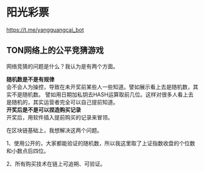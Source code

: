 # 阳光彩票
https://t.me/yangguangcai_bot


## TON网络上的公平竞猜游戏

网络竞猜的问题是什么？我认为是有两个方面。

**随机数是不是有规律**  
会不会人为操控，导致在未开奖前某些人一些知道。譬如展示看上去是随机数，其实不是随机数。
譬如用日期加私钥去HASH运算取前几位。这样对很多人看上去是随机的，其实运营者完全可以自己提前知道。  
**开奖后是不是可以捏造购买记录**  
开奖后，用软件插入提前购买的记录来冒领。

在区块链基础上，我想解决这两个问题。
  
  1、使用公开的，大家都能验证的随机数，所以我这里取了上证指数收盘的个位数和小数点后四位。
  
  2、所有购买技术在链上可追朔、可验证。
       

